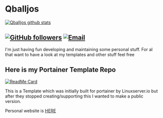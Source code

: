 # Qballjos

[![Qballjos github stats](https://github-readme-stats.vercel.app/api?username=Qballjos&show_icons=true&theme=algolia)](https://github.com/Qballjos)

[![GitHub followers](https://img.shields.io/github/followers/Qballjos?color=%234518f5&logo=github&logoColor=%23403d3d&style=for-the-badge)](https://github.com/users/Qballjos)
[![Email](https://img.shields.io/badge/Email-qballjos%40gmail.com-234518f?color=%234518f5&logo=gmail&logoColor=%23403d3d&style=for-the-badge)](mailto:qballjos@gmail.com)
---
I'm just having fun developing and maintaining some personal stuff. For al that want to have a look at my templates and other stuff feel free

## Here is my Portainer Template Repo

[![ReadMe Card](https://github-readme-stats.vercel.app/api/pin?username=qballjos&repo=portainer_templates&theme=algolia)](https://github.com/Qballjos/portainer_templates)

This is a Template which was initially built for portainer by Linuxserver.io but after they stopped creating/supporting this I wanted to make a public version.

Personal website is [HERE](https://josvisserict.nl)